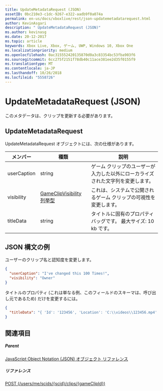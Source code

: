 ```yaml
---
title: UpdateMetadataRequest (JSON)
assetID: 0bc210e3-c1dc-9267-e322-aadb9f0a074a
permalink: en-us/docs/xboxlive/rest/json-updatemetadatarequest.html
author: KevinAsgari
description: " UpdateMetadataRequest (JSON)"
ms.author: kevinasg
ms.date: 20-12-2017
ms.topic: article
keywords: Xbox Live, Xbox, ゲーム, UWP, Windows 10, Xbox One
ms.localizationpriority: medium
ms.openlocfilehash: 0ac315552420135870d0a3c83354bc53fba903f6
ms.sourcegitcommit: 6cc275f2151f78db40c11ace381ee2d35f0155f9
ms.translationtype: MT
ms.contentlocale: ja-JP
ms.lasthandoff: 10/26/2018
ms.locfileid: "5558726"
---
```

# <a name="updatemetadatarequest-json"></a>UpdateMetadataRequest (JSON)
このメタデータは、クリップを更新する必要があります。 
<a id="ID4EN"></a>

 
## <a name="updatemetadatarequest"></a>UpdateMetadataRequest
 
UpdateMetadataRequest オブジェクトには、次の仕様があります。
 
| メンバー| 種類| 説明| 
| --- | --- | --- | 
| userCaption| string| ゲーム クリップのユーザーが入力した以外にローカライズされた文字列を変更します。| 
| visibility| [GameClipVisibility 列挙型](../enums/gvr-enum-gameclipvisibility.md)| これは、システムで公開されるゲーム クリップの可視性を変更します。| 
| titleData| string| タイトルに固有のプロパティ バッグです。 最大サイズ: 10 kb です。| 
  
<a id="ID4EBC"></a>

 
## <a name="sample-json-syntax"></a>JSON 構文の例
 
ユーザーのクリップ名と認知度を変更します。
 

```json
{
  "userCaption": "I've changed this 100 Times!",
  "visibility": "Owner"
}

```

 
タイトルのプロパティ (これは単なる例、このフィールドのスキーマは、呼び出し元であるため) だけを変更するには。
 

```json
{
  "titleData": "{ 'Id': '123456', 'Location': 'C:\\videos\\123456.mp4' }"
}

```

  
<a id="ID4EQC"></a>

 
## <a name="see-also"></a>関連項目
 
<a id="ID4ESC"></a>

 
##### <a name="parent"></a>Parent 

[JavaScript Object Notation (JSON) オブジェクト リファレンス](atoc-xboxlivews-reference-json.md)

  
<a id="ID4E3C"></a>

 
##### <a name="reference"></a>リファレンス 

[POST (/users/me/scids/{scid}/clips/{gameClipId})](../uri/dvr/uri-usersmescidclipsgameclipidpost.md)

   